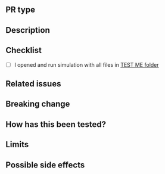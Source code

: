 PR type <!-- Bug fix, New feature, or Refactoring -->
-------


Description <!-- What does your PR do? -->
-----------


Checklist <!-- For completed items, change [ ] to [x]. -->
---------


- [ ] I opened and run simulation with all files in [TEST ME folder](https://www.dropbox.com/sh/4jtsd9779lo7yu9/AABJNo-_xliwvEZcDgUxNbXba?dl=0)


<!--
SECTIONS BELOW ARE OPTIONAL. REMOVE ITEMS THAT DO NOT APPLY.
-->

Related issues
--------------

Breaking change <!-- Does your PR break some compatibility or existing feature? -->
---------------


How has this been tested?
-------------------------

Limits <!-- Is there some case where your PR can't handle the problem or cause a minor issue? -->
------


Possible side effects
---------------------

